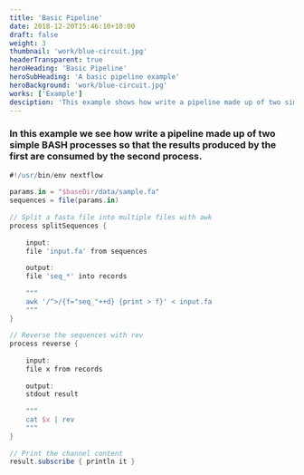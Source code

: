 ```yaml
---
title: 'Basic Pipeline'
date: 2018-12-20T15:46:10+10:00
draft: false
weight: 3
thumbnail: 'work/blue-circuit.jpg'
headerTransparent: true
heroHeading: 'Basic Pipeline'
heroSubHeading: 'A basic pipeline example'
heroBackground: 'work/blue-circuit.jpg'
works: ['Example']
desciption: 'This example shows how write a pipeline made up of two simple BASH processes.'
---
```


### In this example we see how write a pipeline made up of two simple BASH processes so that the results produced by the first are consumed by the second process.

```groovy
#!/usr/bin/env nextflow
 
params.in = "$baseDir/data/sample.fa"
sequences = file(params.in)
 
// Split a fasta file into multiple files with awk
process splitSequences {
 
    input:
    file 'input.fa' from sequences
 
    output:
    file 'seq_*' into records
 
    """
    awk '/^>/{f="seq_"++d} {print > f}' < input.fa
    """
}
 
// Reverse the sequences with rev
process reverse {
 
    input:
    file x from records
     
    output:
    stdout result
 
    """
    cat $x | rev
    """
}
 
// Print the channel content
result.subscribe { println it }
```